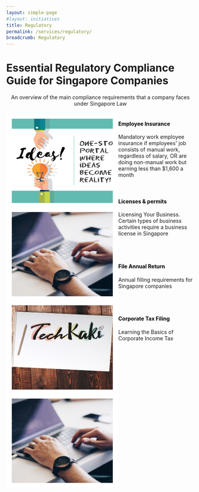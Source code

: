 ```yaml
---
layout: simple-page
#layout: initiatives
title: Regulatory
permalink: /services/regulatory/
breadcrumb: Regulatory
---
```

<h1><div class="has-text-centered has-text-weight-bold">Essential Regulatory Compliance Guide for Singapore Companies</div></h1>

<center>An overview of the main compliance requirements that a company faces under Singapore Law</center>

<div>
<img src="/images/programmes/products-and-services/3.jpg" align="left" style="width:300px;height:250px;">
<h4 style="color:black"><br />Employee Insurance</h4>
<span style="font-size:100%;">Mandatory work employee insurance if employees' job consists of manual work, regardless of salary, OR are doing non-manual work but earning less than $1,600 a month</span>
</div>
<br />
<div>
<img src="/images/programmes/products-and-services/2.jpg" align="left" style="width:300px;height:250px;">
<h4 style="color:black"><br /><a style="color:black; text-decoration: none" href="https://www.gobusiness.gov.sg/licences" target="_blank">Licenses & permits</a></h4>
<span style="font-size:100%;">Licensing Your Business. Certain types of business activities require a business license in Singapore</span>
</div>
<br />
<br />
<div>
<img src="/images/programmes/products-and-services/5.jpg" align="left" style="width:300px;height:250px;">
<h4 style="color:black"><br /><a style="color:black; text-decoration: none" href="https://www.acra.gov.sg/how-to-guides/filing-annual-returns-ars" target="_blank">File Annual Return</a></h4>
<span style="font-size:100%;">Annual filling requirements for Singapore companies<br /></span>
<div>
<br />
<br />
<div>
<img src="/images/programmes/products-and-services/2.jpg" align="left" style="width:300px;height:250px;">
<h4 style="color:black"><br /><a style="color:black; text-decoration: none" href="https://www.iras.gov.sg/irashome/CorporateTax2019/" target="_blank">Corporate Tax Filing</a></h4>
<span style="font-size:100%;">Learning the Basics of Corporate Income Tax<br /></span>
<div>
